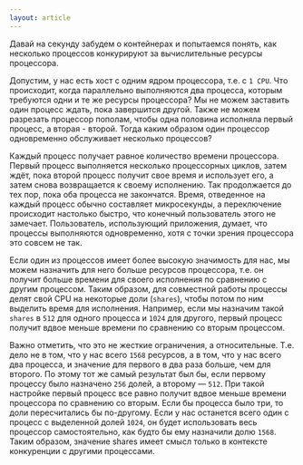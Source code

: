 ```yaml
---
layout: article
---
```


Давай на секунду забудем о контейнерах и попытаемся понять, как несколько процессов конкурируют за вычислительные ресурсы процессора. 

Допустим, у нас есть хост с одним ядром процессора, т.е. с `1 CPU`. Что происходит, когда параллельно выполняются два процесса, которым требуются одни и те же ресурсы процессора? Мы не можем заставить один процесс ждать, пока завершится другой. Также не можем разрезать процессор пополам, чтобы одна половина исполняла первый процесс, а вторая - второй. Тогда каким образом один процессор одновременно обслуживает несколько процессов?

Каждый процесс получает равное количество времени процессора. Первый процесс выполняется несколько процессорных циклов, затем ждёт, пока второй процесс получит свое время и использует его, а затем снова возвращается к своему исполнению. Так продолжается до тех пор, пока оба процесса не закончатся. Время, отведенное на каждый процесс обычно составляет микросекунды, а переключение происходит настолько быстро, что конечный пользователь этого не замечает. Пользователь, использующий приложения, думает, что процессы выполняются одновременно, хотя с точки зрения процессора это совсем не так.

Если один из процессов имеет более высокую значимость для нас, мы можем назначить для него больше ресурсов процессора, т.е. он получит больше времени для своего исполнения по сравнению с другим процессом. Таким образом, для совместной работы процессы делят свой CPU на некоторые доли (`shares`), чтобы потом по ним выделить время для исполнения. Например, если мы назначим такой `shares` в `512` для одного процесса и `1024` для другого, первый процесс получит вдвое меньше времени по сравнению со вторым процессом. 

Важно отметить, что это не жесткие ограничения, а относительные. Т.е. дело не в том, что у нас всего `1568` ресурсов, а в том, что у нас всего два процесса, и значение для первого в два раза больше, чем для второго. По этому тот же самый результат был бы, если первому процессу было назначено `256` долей, а второму — `512`. При такой настройке первый процесс все равно получит вдвое меньше времени процессора по сравнению со вторым. Если бы процесса было три, то доли пересчитались бы по-другому. Если у нас останется всего один с процесс с выделенной долей `1024`, он будет использовать весь процессор самостоятельно, как будто бы ему назначили долю `1568`. Таким образом, значение shares имеет смысл только в контексте конкуренции с другими процессами.
